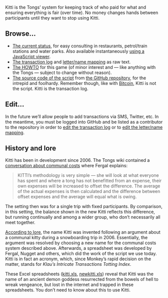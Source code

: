 Kitti is the Tongs’ system for keeping track of who paid for what and ensuring everything is fair (over time). No money changes hands between participants until they want to stop using Kitti.

Browse…
-------

-   [The current status][], for easy consulting in restaurants, petrol/train stations and water parks. Also available instantaneously [using a JavaScript viewer][].
-   [The transaction log][] and [letter/name mapping][] as raw text.
-   [The HOWTO][] for this game (of minor interest and — like anything with the Tongs — subject to change without reason).
-   [The source code of the script][] from [the GitHub repository][], for the intrepid and foolhardy. Remember though, like with [Bitcoin][], Kitti is not the script. Kitti is the transaction log.

Edit…
-----

In the future we’ll allow people to add transactions via SMS, Twitter, etc. In the meantime, you must be logged into GitHub and be listed as a contributor to the repository in order to [edit the transaction log][] or to [edit the letter/name mapping][].

History and lore
----------------

Kitti has been in development since 2006. The Tongs wiki contained a [conversation about communal costs][] where Fergal explains:

> KITTI’s methodology is very simple — she will look at what everyone has spent and where a tong has not benefitted from an expense, their own expenses will be increased to offset the difference. The average of the actual expenses is then calculated and the difference between offset expenses and the average will equal what is owing.

The setting then was for a single trip with fixed participants. By comparison, in this setting, the balance shown in the new Kitti reflects this difference, but running continually and among a wider group, who don’t necessarily all meet together.

[According to lore][], the name Kitti was invented following an argument about a communal kitty during a snowboarding trip in 2006. Essentially, the argument was resolved by choosing a new name for the communal costs system described above. Afterwards, a spreadsheet was developed by Fergal, Nugget and others, which did the work of the script we use today. Kitti is in fact an acronym, which, since Monkey’s rapid decision on the matter, stands for *Klau’s Intricate Transactions Totting Index*.

These Excel spreadsheets ([kitti.xls][], [newkitti.xls][]) reveal that Kitti was the name of an ancient demon goddess resurrected from the bowels of hell to wreak vengeance, but lost in the internet and trapped in these spreadsheets. You don’t need to know about this to use Kitti.

  [The current status]: http://kitti.tongs.org.uk/
  [using a JavaScript viewer]: http://rawles.github.io/kitti/
  [The transaction log]: https://raw.githubusercontent.com/rawles/kitti/gh-pages/kittilog.txt
  [letter/name mapping]: https://raw.githubusercontent.com/rawles/kitti/gh-pages/names.txt
  [The HOWTO]: HOWTO.md
  [The source code of the script]: https://github.com/rawles/kitti/blob/gh-pages/kitti.pl
  [the GitHub repository]: https://github.com/rawles/kitti/
  [Bitcoin]: https://bitcoin.org/en/
  [edit the transaction log]: https://github.com/rawles/kitti/edit/gh-pages/kittilog.txt
  [edit the letter/name mapping]: https://github.com/rawles/kitti/edit/gh-pages/names.txt
  [conversation about communal costs]: https://web.archive.org/web/20080109231307/http://www.tongs.org.uk/wiki.pl?CommunalCosts
  [According to lore]: https://web.archive.org/web/20080109231307/http://www.tongs.org.uk/wiki.pl?Kitti
  [kitti.xls]: https://web.archive.org/web/20080109231307/http://www.tongs.org.uk/files/kitti.xls
  [newkitti.xls]: https://web.archive.org/web/20080109231307/http://www.tongs.org.uk/files/newkitti.xls

